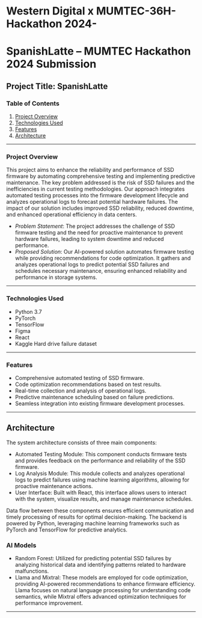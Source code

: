 # Western Digital x MUMTEC-36H-Hackathon 2024-
# SpanishLatte – MUMTEC Hackathon 2024 Submission

## Project Title: SpanishLatte

### Table of Contents
1. [Project Overview](#project-overview)
2. [Technologies Used](#technologies-used)
3. [Features](#features)
4. [Architecture](#architecture)

---

### Project Overview
This project aims to enhance the reliability and performance of SSD firmware by automating comprehensive testing and implementing predictive maintenance. The key problem addressed is the risk of SSD failures and the inefficiencies in current testing methodologies. Our approach integrates automated testing processes into the firmware development lifecycle and analyzes operational logs to forecast potential hardware failures. The impact of our solution includes improved SSD reliability, reduced downtime, and enhanced operational efficiency in data centers.

- *Problem Statement*: The project addresses the challenge of SSD firmware testing and the need for proactive maintenance to prevent hardware failures, leading to system downtime and reduced performance.
- *Proposed Solution*: Our AI-powered solution automates firmware testing while providing recommendations for code optimization. It gathers and analyzes operational logs to predict potential SSD failures and schedules necessary maintenance, ensuring enhanced reliability and performance in storage systems.

---

### Technologies Used

- Python 3.7
- PyTorch
- TensorFlow
- Figma
- React
- Kaggle Hard drive failure dataset

---

### Features
- Comprehensive automated testing of SSD firmware.
- Code optimization recommendations based on test results.
- Real-time collection and analysis of operational logs.
- Predictive maintenance scheduling based on failure predictions.
- Seamless integration into existing firmware development processes.

--- 

## Architecture
The system architecture consists of three main components:
- Automated Testing Module: This component conducts firmware tests and provides feedback on the performance and reliability of the SSD firmware.
- Log Analysis Module: This module collects and analyzes operational logs to predict failures using machine learning algorithms, allowing for proactive maintenance actions.
- User Interface: Built with React, this interface allows users to interact with the system, visualize results, and manage maintenance schedules.

Data flow between these components ensures efficient communication and timely processing of results for optimal decision-making. The backend is powered by Python, leveraging machine learning frameworks such as PyTorch and TensorFlow for predictive analytics.

### AI Models
- Random Forest: Utilized for predicting potential SSD failures by analyzing historical data and identifying patterns related to hardware malfunctions.
- Llama and Mixtral: These models are employed for code optimization, providing AI-powered recommendations to enhance firmware efficiency. Llama focuses on natural language processing for understanding code semantics, while Mixtral offers advanced optimization techniques for performance improvement.

---
